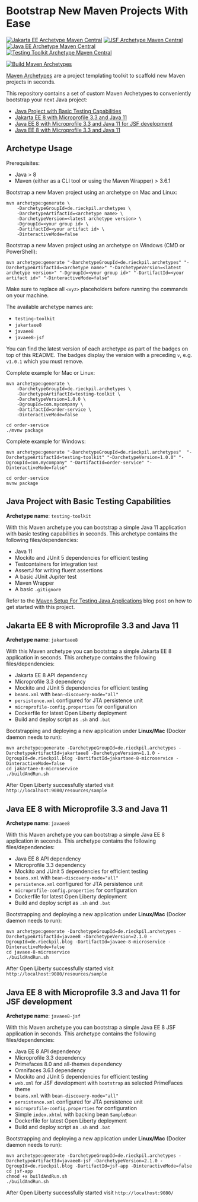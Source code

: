 # Bootstrap New Maven Projects With Ease

[![Jakarta EE Archetype Maven Central](https://img.shields.io/maven-central/v/de.rieckpil.archetypes/jakartaee8.svg?label=Jakarta%20EE%20Archetype%20Maven%20Central)](https://search.maven.org/search?q=g:%22de.rieckpil.archetypes%22%20AND%20a:%22jakartaee8%22)
[![JSF Archetype Maven Central](https://img.shields.io/maven-central/v/de.rieckpil.archetypes/javaee8-jsf.svg?label=JSF%20Archetype%20Maven%20Central)](https://search.maven.org/search?q=g:%22de.rieckpil.archetypes%22%20AND%20a:%22javaee8-jsf%22)
[![Java EE Archetype Maven Central](https://img.shields.io/maven-central/v/de.rieckpil.archetypes/javaee8.svg?label=Java%20EE%20Archetype%20Maven%20Central)](https://search.maven.org/search?q=g:%22de.rieckpil.archetypes%22%20AND%20a:%22javaee8%22)
[![Testing Toolkit Archetype Maven Central](https://img.shields.io/maven-central/v/de.rieckpil.archetypes/testing-toolkit.svg?label=Testing%20Toolkit%20Archetype%20Maven%20Central)](https://search.maven.org/search?q=g:%22de.rieckpil.archetypes%22%20AND%20a:%22testing-toolkit%22)

[![Build Maven Archetypes](https://github.com/rieckpil/custom-maven-archetypes/workflows/Build%20Maven%20Archetypes/badge.svg)](https://github.com/rieckpil/custom-maven-archetypes/actions)

[Maven Archetypes](https://maven.apache.org/guides/introduction/introduction-to-archetypes.html) are a project templating toolkit to scaffold new Maven projects in seconds.

This repository contains a set of custom Maven Archetypes to conveniently bootstrap your next Java project:

* [Java Project with Basic Testing Capabilities](#java-project-with-basic-testing-capabilities)
* [Jakarta EE 8 with Microprofile 3.3 and Java 11](#jakarta-ee-8-with-microprofile-33-and-java-11)
* [Java EE 8 with Microprofile 3.3 and Java 11 for JSF development](#java-ee-8-with-microprofile-33-and-java-11-for-jsf-development)
* [Java EE 8 with Microprofile 3.3 and Java 11](#java-ee-8-with-microprofile-33-and-java-11)

## Archetype Usage

Prerequisites:

* Java > 8
* Maven (either as a CLI tool or using the Maven Wrapper) > 3.6.1

Bootstrap a new Maven project using an archetype on Mac and Linux:

```shell
mvn archetype:generate \
    -DarchetypeGroupId=de.rieckpil.archetypes \
    -DarchetypeArtifactId=<archetype name> \
    -DarchetypeVersion=<latest archetype version> \
    -DgroupId=<your group id> \
    -DartifactId=<your artifact id> \
    -DinteractiveMode=false
```

Bootstrap a new Maven project using an archetype on Windows (CMD or PowerShell):

```shell
mvn archetype:generate "-DarchetypeGroupId=de.rieckpil.archetypes" "-DarchetypeArtifactId=<archetype name>" "-DarchetypeVersion=<latest archetype version>" "-DgroupId=<your group id>" "-DartifactId=<your artifact id>" "-DinteractiveMode=false"
```

Make sure to replace all `<xyz>` placeholders before running the commands on your machine.

The available archetype names are:

- `testing-toolkit`
- `jakartaee8`
- `javaee8`
- `javaee8-jsf`

You can find the latest version of each archetype as part of the badges on top of this README. The badges display the version with a preceding `v`, e.g. `v1.0.1` which you must remove.

Complete example for Mac or Linux:

```shell
mvn archetype:generate \
    -DarchetypeGroupId=de.rieckpil.archetypes \
    -DarchetypeArtifactId=testing-toolkit \
    -DarchetypeVersion=1.0.0 \
    -DgroupId=com.mycompany \
    -DartifactId=order-service \
    -DinteractiveMode=false
```

```shell
cd order-service
./mvnw package
```

Complete example for Windows:

```shell
mvn archetype:generate "-DarchetypeGroupId=de.rieckpil.archetypes"  "-DarchetypeArtifactId=testing-toolkit" "-DarchetypeVersion=1.0.0" "-DgroupId=com.mycompany" "-DartifactId=order-service" "-DinteractiveMode=false"
```
```shell
cd order-service
mvnw package
```

## Java Project with Basic Testing Capabilities

**Archetype name**: `testing-toolkit`

With this Maven archetype you can bootstrap a simple Java 11 application with basic testing capabilities in seconds. This archetype contains the following files/dependencies:

* Java 11
* Mockito and JUnit 5 dependencies for efficient testing
* Testcontainers for integration test
* AssertJ for writing fluent assertions
* A basic JUnit Jupiter test
* Maven Wrapper
* A basic `.gitignore`

Refer to the [Maven Setup For Testing Java Applications](https://rieckpil.de/maven-setup-for-testing-java-applications/) blog post on how to get started with this project.

## Jakarta EE 8 with Microprofile 3.3 and Java 11

**Archetype name**: `jakartaee8`

With this Maven archetype you can bootstrap a simple Jakarta EE 8 application in seconds. This archetype contains the following files/dependencies:

* Jakarta EE 8 API dependency
* Microprofile 3.3 dependency
* Mockito and JUnit 5 dependencies for efficient testing
* `beans.xml` with `bean-discovery-mode="all"`
* `persistence.xml` configured for JTA persistence unit
* `microprofile-config.properties` for configuration
* Dockerfile for latest Open Liberty deployment
* Build and deploy script as `.sh` and `.bat`

Bootstrapping and deploying a new application under **Linux/Mac** (Docker daemon needs to run):

```
mvn archetype:generate -DarchetypeGroupId=de.rieckpil.archetypes -DarchetypeArtifactId=jakartaee8 -DarchetypeVersion=1.1.0 -DgroupId=de.rieckpil.blog -DartifactId=jakartaee-8-microservice -DinteractiveMode=false
cd jakartaee-8-microservice
./buildAndRun.sh
```

After Open Liberty successfully started visit `http://localhost:9080/resources/sample`

## Java EE 8 with Microprofile 3.3 and Java 11

**Archetype name**: `javaee8`

With this Maven archetype you can bootstrap a simple Java EE 8 application in seconds. This archetype contains the following files/dependencies:

* Java EE 8 API dependency
* Microprofile 3.3 dependency
* Mockito and JUnit 5 dependencies for efficient testing
* `beans.xml` with `bean-discovery-mode="all"`
* `persistence.xml` configured for JTA persistence unit
* `microprofile-config.properties` for configuration
* Dockerfile for latest Open Liberty deployment
* Build and deploy script as `.sh` and `.bat`

Bootstrapping and deploying a new application under **Linux/Mac** (Docker daemon needs to run):

```
mvn archetype:generate -DarchetypeGroupId=de.rieckpil.archetypes -DarchetypeArtifactId=javaee8 -DarchetypeVersion=2.1.0 -DgroupId=de.rieckpil.blog -DartifactId=javaee-8-microservice -DinteractiveMode=false
cd javaee-8-microservice
./buildAndRun.sh
```

After Open Liberty successfully started visit `http://localhost:9080/resources/sample`

## Java EE 8 with Microprofile 3.3 and Java 11 for JSF development

**Archetype name**: `javaee8-jsf`

With this Maven archetype you can bootstrap a simple Java EE 8 JSF application in seconds. This archetype contains the following files/dependencies:

* Java EE 8 API dependency
* Microprofile 3.3 dependency
* Primefaces 8.0 and all-themes dependency
* Omnifaces 3.6.1 dependency
* Mockito and JUnit 5 dependencies for efficient testing
* `web.xml` for JSF development with `bootstrap` as selected PrimeFaces theme
* `beans.xml` with `bean-discovery-mode="all"`
* `persistence.xml` configured for JTA persistence unit
* `microprofile-config.properties` for configuration
* Simple `index.xhtml` with backing bean `SampleBean`
* Dockerfile for latest Open Liberty deployment
* Build and deploy script as `.sh` and `.bat`

Bootstrapping and deploying a new application under **Linux/Mac** (Docker daemon needs to run):

```
mvn archetype:generate -DarchetypeGroupId=de.rieckpil.archetypes -DarchetypeArtifactId=javaee8-jsf -DarchetypeVersion=2.1.0 -DgroupId=de.rieckpil.blog -DartifactId=jsf-app -DinteractiveMode=false
cd jsf-app
chmod +x buildAndRun.sh
./buildAndRun.sh
```

After Open Liberty successfully started visit `http://localhost:9080/`

